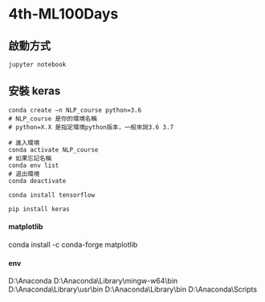 # 4th-ML100Days

## 啟動方式
`jupyter notebook`


## 安裝 keras
```
conda create –n NLP_course python=3.6
# NLP_course 是你的環境名稱
# python=X.X 是指定環境python版本，一般來說3.6 3.7

# 進入環境
conda activate NLP_course
# 如果忘記名稱
conda env list
# 退出環境
conda deactivate

conda install tensorflow

pip install keras
```
#### matplotlib
conda install -c conda-forge matplotlib

#### env
D:\Anaconda
D:\Anaconda\Library\mingw-w64\bin
D:\Anaconda\Library\usr\bin
D:\Anaconda\Library\bin
D:\Anaconda\Scripts